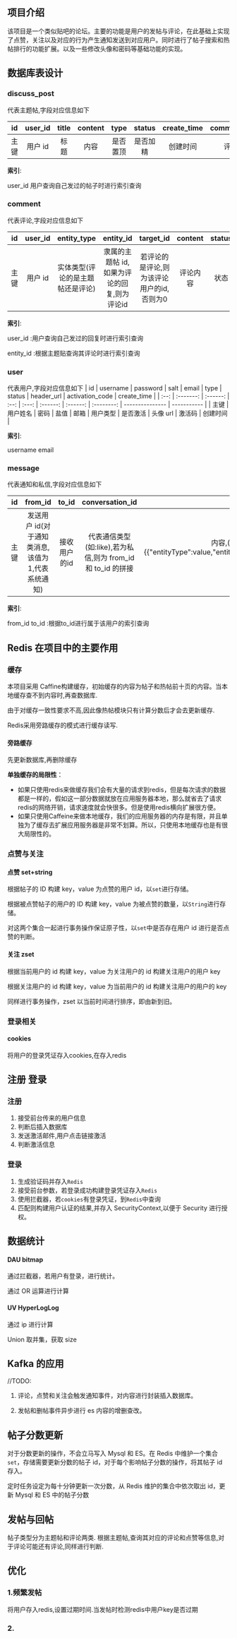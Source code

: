 ## 项目介绍

该项目是一个类似贴吧的论坛。主要的功能是用户的发帖与评论，在此基础上实现了点赞，关注以及对应的行为产生通知发送到对应用户。同时进行了帖子搜索和热帖排行的功能扩展。以及一些修改头像和密码等基础功能的实现。

## 数据库表设计

### discuss_post

代表主题帖,字段对应信息如下

|  id  | user_id | title | content |   type   |  status  | create_time | comment_count | score |
| :--: | :-----: | :---: | :-----: | :------: | :------: | :---------: | :-----------: | ----- |
| 主键 | 用户 id | 标题  |  内容   | 是否置顶 | 是否加精 |  创建时间   |   评论数量    | 分数  |

**索引**:

user_id 用户查询自己发过的帖子时进行索引查询

### comment

代表评论,字段对应信息如下

|  id  | user_id |           entity_type            | entity_id |   target_id   | content  | status | create_time |
| :--: | :-----: | :------------------------------: | :-------: | :-----------: | :------: | :----: | :---------: |
| 主键 | 用户 id | 实体类型(评论的是主题帖还是评论) |  隶属的主题帖 id,如果为评论的回复,则为评论id  | 若评论的是评论,则为该评论用户的id,否则为0 | 评论内容 |  状态  |  创建时间   |

**索引**:

user_id  :用户查询自己发过的回复时进行索引查询

entity_id :根据主题贴查询其评论时进行索引查询

### user

代表用户,字段对应信息如下
| id | username | password | salt | email | type | status | header_url | activation_code | create_time |
| :--: | :-------: | :------: | :--: | :---: | :------: | :------: | :--------: | --------------- | ----------- |
| 主键 | 用户姓名 | 密码 | 盐值 | 邮箱 | 用户类型 | 是否激活 | 头像 url | 激活码 | 创建时间 |

**索引**:

username   email
### message

代表通知和私信,字段对应信息如下

|  id  |                      from_id                      |                            to_id                            |                                            conversation_id                                             |         content         |  status  | create_time |
| :--: | :-----------------------------------------------: | :---------------------------------------------------------: | :----------------------------------------------------------------------------------------------------: | :---------------------: | :------: | :---------: |
| 主键 | 发送用户 id(对于通知类消息,该值为 1,代表系统通知) | 接收用户的id|代表通信类型(如:like),若为私信,则为 from_id 和 to_id 的拼接 | 内容,(对于通知类消息,该值为{{"entityType":value,"entityId":value,"postId":value,"userId":value}},代表) | 状态,代表未读已读和删除 | 创建时间 |

**索引**:

from_id to_id  :根据to_id进行属于该用户的索引查询

## Redis 在项目中的主要作用

### 缓存

本项目采用 Caffine构建缓存，初始缓存的内容为帖子和热帖前十页的内容。当本地缓存查不到内容时,再查数据库.

由于对缓存一致性要求不高,因此像热帖模块只有计算分数后才会去更新缓存.

Redis采用旁路缓存的模式进行缓存读写.

#### 旁路缓存

先更新数据库,再删除缓存

**单独缓存的局限性**：
* 如果只使用redis来做缓存我们会有大量的请求到redis，但是每次请求的数据都是一样的，假如这一部分数据就放在应用服务器本地，那么就省去了请求redis的网络开销，请求速度就会快很多。但是使用redis横向扩展很方便。
* 如果只使用Caffeine来做本地缓存，我们的应用服务器的内存是有限，并且单独为了缓存去扩展应用服务器是非常不划算。所以，只使用本地缓存也是有很大局限性的。


### 点赞与关注

#### 点赞 set+string

根据帖子的 ID 构建 key，value 为点赞的用户 id，以`set`进行存储。

根据被点赞帖子的用户的 ID 构建 key，value 为被点赞的数量，以`String`进行存储。

对这两个集合一起进行事务操作保证原子性，以`set`中是否存在用户 id 进行是否点赞的判断。

#### 关注 zset

根据当前用户的 id 构建 key，value 为关注用户的 id 构建关注用户的用户 key

根据关注用户的 id 构建 key，value 为当前用户的 id 构建关注用户的用户的 key

同样进行事务操作，zset 以当前时间进行排序，即由新到旧。

### 登录相关

#### cookies

将用户的登录凭证存入cookies,在存入redis

## 注册 登录

### 注册

1. 接受前台传来的用户信息
2. 判断后插入数据库
3. 发送激活邮件,用户点击链接激活
4. 判断激活信息

### 登录

1. 生成验证码并存入`Redis`
2. 接受前台参数，若登录成功构建登录凭证存入`Redis`
3. 使用拦截器，若`cookies`有登录凭证，到`Redis`中查询
4. 匹配则构建用户认证的结果,并存入 SecurityContext,以便于 Security 进行授权。

## 数据统计

#### DAU bitmap

通过拦截器，若用户有登录，进行统计。

通过 OR 运算进行计算

#### UV HyperLogLog

通过 ip 进行计算

Union 取并集，获取 size

## Kafka 的应用
//TODO:

1. 评论，点赞和关注会触发通知事件，对内容进行封装插入数据库。

2. 发帖和删帖事件异步进行 es 内容的增删查改。

## 帖子分数更新

对于分数更新的操作，不会立马写入 Mysql 和 ES。在 Redis 中维护一个集合`set`，存储需要更新分数的帖子 id，对于每个影响帖子分数的操作，将其帖子 id 存入。

定时任务设定为每十分钟更新一次分数，从 Redis 维护的集合中依次取出 id，更新 Mysql 和 ES 中的帖子分数

## 发帖与回帖

帖子类型分为主题帖和评论两类. 根据主题帖,查询其对应的评论和点赞等信息,对于评论可能还有评论,同样进行判断.

## 优化

### 1.频繁发帖

将用户存入redis,设置过期时间.当发帖时检测redis中用户key是否过期

### 2.
